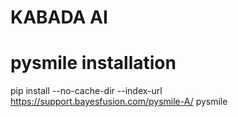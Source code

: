 # KABADA AI

# pysmile installation

pip install --no-cache-dir --index-url https://support.bayesfusion.com/pysmile-A/ pysmile
